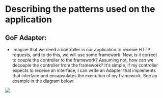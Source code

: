 # Describing the patterns used on the application

## GoF Adapter:
- Imagine that we need a controller in our application to receive HTTP requests, and to do this, we will use some framework. Now, is it correct to couple the controller to the framework? Assuming not, how can we decouple the controller from the framework? It's simple, if my controller expects to receive an interface, I can write an Adapter that implements that interface and encapsulates the execution of my framework. See an example in the diagram below:

<img src="https://hackmd-prod-images.s3-ap-northeast-1.amazonaws.com/uploads/upload_ee7f2c572f5ca181617ec69377afea24.png?AWSAccessKeyId=AKIA3XSAAW6AWSKNINWO&Expires=1711292860&Signature=kmJvXo%2BqZjZzrOf6bUT2lmvKxKQ%3D">